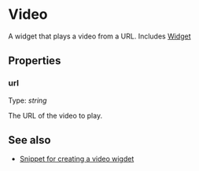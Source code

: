 ---
---
# Video

A widget that plays a video from a URL.
Includes [Widget](Widget.md)

## Properties

### url
Type: *string*

The URL of the video to play.

## See also

- [Snippet for creating a video wigdet](https://github.com/eclipsesource/tabris-js/blob/v1.8.0/snippets/video/video.js)
